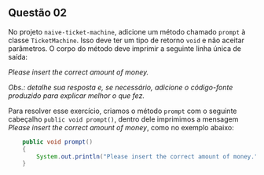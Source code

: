 ## Questão 02



No projeto `naive-ticket-machine`, adicione um método chamado `prompt` à classe `TicketMachine`. Isso deve ter um tipo de retorno `void` e não aceitar parâmetros. O corpo do método deve imprimir a seguinte linha única de saída:

*Please insert the correct amount of money.*

*Obs.: detalhe sua resposta e, se necessário, adicione o código-fonte produzido para explicar melhor o que fez.*

Para resolver esse exercício, criamos o método `prompt` com o seguinte cabeçalho `public void prompt()`, dentro dele imprimimos a mensagem *Please insert the correct amount of money*, como no exemplo abaixo:



```java
    public void prompt()
    {
        System.out.println("Please insert the correct amount of money.");
    }
```




